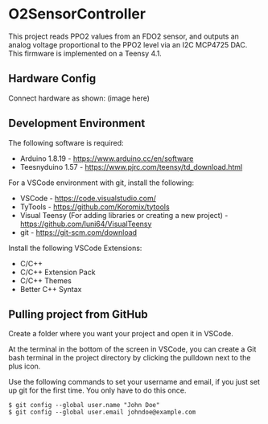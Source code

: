 # O2SensorController

This project reads PPO2 values from an FDO2 sensor, and outputs an analog voltage proportional to the PPO2 level via an I2C MCP4725 DAC. This firmware is implemented on a Teensy 4.1. 

## Hardware Config

Connect hardware as shown:
(image here)

## Development Environment
The following software is required: 

* Arduino 1.8.19 - https://www.arduino.cc/en/software
* Teesnyduino 1.57 - https://www.pjrc.com/teensy/td_download.html

For a VSCode environment with git, install the following: 

* VSCode - https://code.visualstudio.com/
* TyTools - https://github.com/Koromix/tytools
* Visual Teensy (For adding libraries or creating a new project) - https://github.com/luni64/VisualTeensy
* git - https://git-scm.com/download

Install the following VSCode Extensions: 

* C/C++
* C/C++ Extension Pack
* C/C++ Themes
* Better C++ Syntax

## Pulling project from GitHub

Create a folder where you want your project and open it in VSCode. 

At the terminal in the bottom of the screen in VSCode, you can create a Git bash terminal in the project directory by clicking the pulldown next to the plus icon. 

Use the following commands to set your username and email, if you just set up git for the first time. You only have to do this once. 

```
$ git config --global user.name "John Doe"
$ git config --global user.email johndoe@example.com
```


